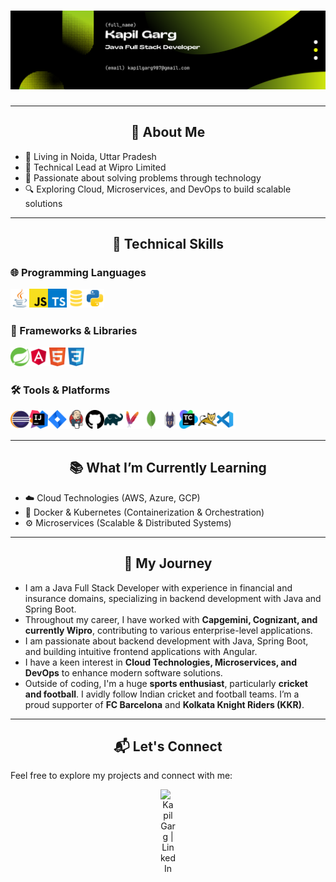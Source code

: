 <!--
**kapilgarg03/kapilgarg03** is a ✨ _special_ ✨ repository because its `README.md` (this file) appears on the GitHub profile. It can be used to showcase skills, projects, and other important information.
-->

<h1 align="center">
   <img src="/icons/banner.png" alt="Kapil Garg Banner"/>
</h1>

---

<h2 align="center">🌟 About Me</h2>

- 🏡 Living in Noida, Uttar Pradesh 
- 💼 Technical Lead at Wipro Limited
- 🎯 Passionate about solving problems through technology
- 🔍 Exploring Cloud, Microservices, and DevOps to build scalable solutions 

---

<h2 align="center">🚀 Technical Skills</h2>

### 🌐 Programming Languages
<img align="left" alt="Java" width="30px" src="/icons/icon-java.svg"/>
<img align="left" alt="JavaScript" width="30px" src="/icons/icon-javascript.svg"/>
<img align="left" alt="TypeScript" width="30px" src="/icons/icon-typescript.svg"/>
<img align="left" alt="SQL" width="30px" src="/icons/icon-sql.svg"/>
<img align="left" alt="Python" width="30px" src="/icons/icon-python.svg"/>

<br/>
&nbsp;

### 🧩 Frameworks & Libraries
<img align="left" alt="Spring" width="30px" src="/icons/icon-springio.svg"/>
<img align="left" alt="Angular" width="30px" src="/icons/icon-angular.svg"/>
<img align="left" alt="HTML5" width="30px" src="/icons/icon-html5.svg"/>
<img align="left" alt="CSS3" width="30px" src="/icons/icon-css3.svg"/>

<br/>
&nbsp;

### 🛠️ Tools & Platforms
<img align="left" alt="Eclipse" width="30px" src="/icons/icon-eclipse.svg"/>
<img align="left" alt="IntelliJ" width="30px" src="/icons/icon-intellij.svg"/>
<img align="left" alt="JIRA" width="30px" src="/icons/icon-jira.svg"/>
<img align="left" alt="Jenkins" width="30px" src="/icons/icon-jenkins.svg"/>
<img align="left" alt="Git" width="30px" src="/icons/icon-github.svg"/>
<img align="left" alt="Gradle" width="30px" src="/icons/icon-gradle.svg"/>
<img align="left" alt="Maven" width="30px" src="/icons/icon-maven.svg"/>
<img align="left" alt="MongoDB" width="30px" src="/icons/icon-mongodb.svg"/>
<img align="left" alt="Snyk" width="30px" src="/icons/icon-snyk.svg"/>
<img align="left" alt="TeamCity" width="30px" src="/icons/icon-teamcity.svg"/>
<img align="left" alt="Tomcat" width="30px" src="/icons/icon-tomcat.svg"/>
<img align="left" alt="VS Code" width="30px" src="/icons/icon-vs-code.svg"/>

<br/><br/>

---

<h2 align="center">📚 What I’m Currently Learning</h2>

- ☁️ Cloud Technologies (AWS, Azure, GCP)
- 🤖 Docker & Kubernetes (Containerization & Orchestration)
- ⚙️ Microservices (Scalable & Distributed Systems)

---

<h2 align="center">🚀 My Journey</h2>

- I am a Java Full Stack Developer with experience in financial and insurance domains, specializing in backend development with Java and Spring Boot.  
- Throughout my career, I have worked with **Capgemini, Cognizant, and currently Wipro**, contributing to various enterprise-level applications.  
- I am passionate about backend development with Java, Spring Boot, and building intuitive frontend applications with Angular.  
- I have a keen interest in **Cloud Technologies, Microservices, and DevOps** to enhance modern software solutions.  
- Outside of coding, I'm a huge **sports enthusiast**, particularly **cricket and football**. I avidly follow Indian cricket and football teams. I’m a proud supporter of **FC Barcelona** and **Kolkata Knight Riders (KKR)**. 

---

<h2 align="center">📬 Let's Connect</h2>

Feel free to explore my projects and connect with me:

<div style="width: 100%;" align="center">
      <a href="https://linkedin.com/in/kapilgarg03/" target="_blank" rel="noopener noreferrer" style="text-decoration: none;">
      <img align="justify" alt="Kapil Garg | LinkedIn" width="25px" src="/icons/icon-linkedin.svg" style="vertical-align: middle; display: block;"/>
   </a>
</div>
